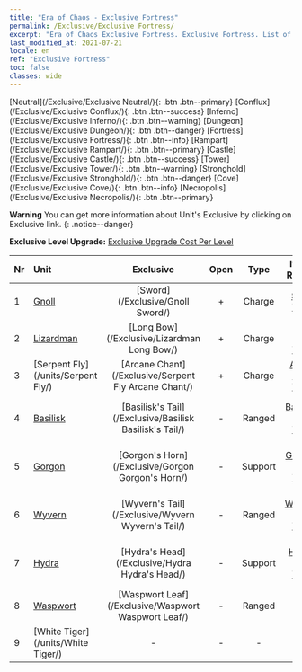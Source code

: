 ```yaml
---
title: "Era of Chaos - Exclusive Fortress"
permalink: /Exclusive/Exclusive Fortress/
excerpt: "Era of Chaos Exclusive Fortress. Exclusive Fortress. List of Exclusive Fortress in Era of Chaos"
last_modified_at: 2021-07-21
locale: en
ref: "Exclusive Fortress"
toc: false
classes: wide
---
```

 [Neutral](/Exclusive/Exclusive Neutral/){: .btn .btn--primary} [Conflux](/Exclusive/Exclusive Conflux/){: .btn .btn--success} [Inferno](/Exclusive/Exclusive Inferno/){: .btn .btn--warning} [Dungeon](/Exclusive/Exclusive Dungeon/){: .btn .btn--danger} [Fortress](/Exclusive/Exclusive Fortress/){: .btn .btn--info} [Rampart](/Exclusive/Exclusive Rampart/){: .btn .btn--primary} [Castle](/Exclusive/Exclusive Castle/){: .btn .btn--success} [Tower](/Exclusive/Exclusive Tower/){: .btn .btn--warning} [Stronghold](/Exclusive/Exclusive Stronghold/){: .btn .btn--danger} [Cove](/Exclusive/Exclusive Cove/){: .btn .btn--info} [Necropolis](/Exclusive/Exclusive Necropolis/){: .btn .btn--primary} 

**Warning** You can get more information about Unit's Exclusive by clicking on Exclusive link. 
{: .notice--danger}

 **Exclusive Level Upgrade:** [Exclusive Upgrade Cost Per Level](/Exclusive/ExclusiveUpgradeCostPerLevel/)

  | Nr |         Unit        | Exclusive | Open  |    Type   |  Item to Rank UP      |  Skin   |
  |:---|:--------------------|:-------------:|:-----:|:---------:|:---------------------:|:-------:|
  | 1  | [Gnoll](/units/Gnoll/) | [Sword](/Exclusive/Gnoll Sword/) | + | Charge | [Sword Token](/Items/con_912/) | - |
  | 2  | [Lizardman](/units/Lizardman/) | [Long Bow](/Exclusive/Lizardman Long Bow/) | + | Charge | [Long Bow Token](/Items/con_914/) | - |
  | 3  | [Serpent Fly](/units/Serpent Fly/) | [Arcane Chant](/Exclusive/Serpent Fly Arcane Chant/) | + | Charge | [Arcane Chant Token](/Items/con_915/) | - |
  | 4  | [Basilisk](/units/Basilisk/) | [Basilisk's Tail](/Exclusive/Basilisk Basilisk's Tail/) | - | Ranged | [Basilisk's Tail Token](/Items/con_994/) | [Fire Energy Special Skin](/Items/con_662/) |
  | 5  | [Gorgon](/units/Gorgon/) | [Gorgon's Horn](/Exclusive/Gorgon Gorgon's Horn/) | - | Support | [Gorgon's Horn Token](/Items/con_995/) | [Gorgon's Horn Special Skin](/Items/con_663/) |
  | 6  | [Wyvern](/units/Wyvern/) | [Wyvern's Tail](/Exclusive/Wyvern Wyvern's Tail/) | - | Ranged | [Wyvern's Tail Token](/Items/con_996/) | [Wyvern's Tail Special Skin](/Items/con_664/) |
  | 7  | [Hydra](/units/Hydra/) | [Hydra's Head](/Exclusive/Hydra Hydra's Head/) | - | Support | [Hydra's Head Token](/Items/con_997/) | [Energy Core Special Skin](/Items/con_665/) |
  | 8  | [Waspwort](/units/Waspwort/) | [Waspwort Leaf](/Exclusive/Waspwort Waspwort Leaf/) | - | Ranged | - | - |
  | 9  | [White Tiger](/units/White Tiger/) | - | - | - | none | none |

